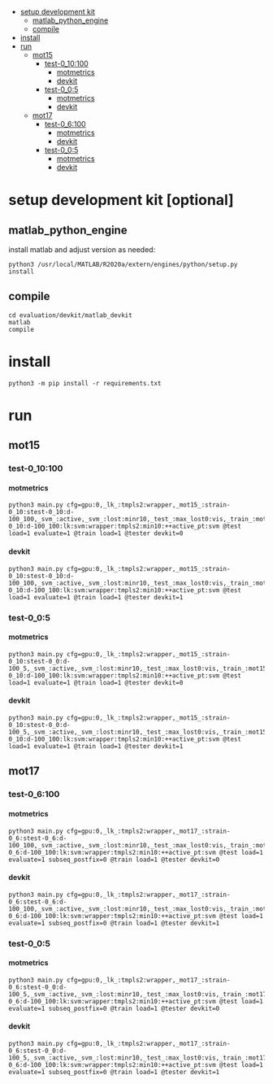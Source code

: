 <!-- No Heading Fix -->

<!-- MarkdownTOC -->

- [setup development kit](#optional)
    - [matlab_python_engine](#matlab_python_engin_e_)
    - [compile](#compile_)
- [install](#install_)
- [run](#run_)
    - [mot15](#mot15_)
        - [test-0_10:100](#test_0_10_100_)
            - [motmetrics](#motmetric_s_)
            - [devkit](#devki_t_)
        - [test-0_0:5](#test_0_0__5_)
            - [motmetrics](#motmetric_s__1)
            - [devkit](#devki_t__1)
    - [mot17](#mot17_)
        - [test-0_6:100](#test_0_6_10_0_)
            - [motmetrics](#motmetric_s__2)
            - [devkit](#devki_t__2)
        - [test-0_0:5](#test_0_0__5__1)
            - [motmetrics](#motmetric_s__3)
            - [devkit](#devki_t__3)

<!-- /MarkdownTOC -->

<a id="optional"></a>
# setup development kit [optional]

<a id="matlab_python_engin_e_"></a>
## matlab_python_engine 

install matlab and adjust version as needed:

```
python3 /usr/local/MATLAB/R2020a/extern/engines/python/setup.py install
```
<a id="compile_"></a>
## compile 
```
cd evaluation/devkit/matlab_devkit
matlab
compile
```

<a id="install_"></a>
# install

```
python3 -m pip install -r requirements.txt
```

<a id="run_"></a>
# run

<a id="mot15_"></a>
## mot15 

<a id="test_0_10_100_"></a>
### test-0_10:100

<a id="motmetric_s_"></a>
#### motmetrics 

```
python3 main.py cfg=gpu:0,_lk_:tmpls2:wrapper,_mot15_:strain-0_10:stest-0_10:d-100_100,_svm_:active,_svm_:lost:minr10,_test_:max_lost0:vis,_train_:mot15:s-0_10:d-100_100:lk:svm:wrapper:tmpls2:min10:++active_pt:svm @test load=1 evaluate=1 @train load=1 @tester devkit=0
```
<a id="devki_t_"></a>
#### devkit 
```
python3 main.py cfg=gpu:0,_lk_:tmpls2:wrapper,_mot15_:strain-0_10:stest-0_10:d-100_100,_svm_:active,_svm_:lost:minr10,_test_:max_lost0:vis,_train_:mot15:s-0_10:d-100_100:lk:svm:wrapper:tmpls2:min10:++active_pt:svm @test load=1 evaluate=1 @train load=1 @tester devkit=1
```

<a id="test_0_0__5_"></a>
### test-0_0:5

<a id="motmetric_s__1"></a>
#### motmetrics 

```
python3 main.py cfg=gpu:0,_lk_:tmpls2:wrapper,_mot15_:strain-0_10:stest-0_0:d-100_5,_svm_:active,_svm_:lost:minr10,_test_:max_lost0:vis,_train_:mot15:s-0_10:d-100_100:lk:svm:wrapper:tmpls2:min10:++active_pt:svm @test load=1 evaluate=1 @train load=1 @tester devkit=0
```
<a id="devki_t__1"></a>
#### devkit 
```
python3 main.py cfg=gpu:0,_lk_:tmpls2:wrapper,_mot15_:strain-0_10:stest-0_0:d-100_5,_svm_:active,_svm_:lost:minr10,_test_:max_lost0:vis,_train_:mot15:s-0_10:d-100_100:lk:svm:wrapper:tmpls2:min10:++active_pt:svm @test load=1 evaluate=1 @train load=1 @tester devkit=1
```

<a id="mot17_"></a>
## mot17 

<a id="test_0_6_10_0_"></a>
### test-0_6:100

<a id="motmetric_s__2"></a>
#### motmetrics
```
python3 main.py cfg=gpu:0,_lk_:tmpls2:wrapper,_mot17_:strain-0_6:stest-0_6:d-100_100,_svm_:active,_svm_:lost:minr10,_test_:max_lost0:vis,_train_:mot17:s-0_6:d-100_100:lk:svm:wrapper:tmpls2:min10:++active_pt:svm @test load=1 evaluate=1 subseq_postfix=0 @train load=1 @tester devkit=0
```
<a id="devki_t__2"></a>
#### devkit
```
python3 main.py cfg=gpu:0,_lk_:tmpls2:wrapper,_mot17_:strain-0_6:stest-0_6:d-100_100,_svm_:active,_svm_:lost:minr10,_test_:max_lost0:vis,_train_:mot17:s-0_6:d-100_100:lk:svm:wrapper:tmpls2:min10:++active_pt:svm @test load=1 evaluate=1 subseq_postfix=0 @train load=1 @tester devkit=1
```

<a id="test_0_0__5__1"></a>
### test-0_0:5

<a id="motmetric_s__3"></a>
#### motmetrics
```
python3 main.py cfg=gpu:0,_lk_:tmpls2:wrapper,_mot17_:strain-0_6:stest-0_0:d-100_5,_svm_:active,_svm_:lost:minr10,_test_:max_lost0:vis,_train_:mot17:s-0_6:d-100_100:lk:svm:wrapper:tmpls2:min10:++active_pt:svm @test load=1 evaluate=1 subseq_postfix=0 @train load=1 @tester devkit=0
```
<a id="devki_t__3"></a>
#### devkit
```
python3 main.py cfg=gpu:0,_lk_:tmpls2:wrapper,_mot17_:strain-0_6:stest-0_0:d-100_5,_svm_:active,_svm_:lost:minr10,_test_:max_lost0:vis,_train_:mot17:s-0_6:d-100_100:lk:svm:wrapper:tmpls2:min10:++active_pt:svm @test load=1 evaluate=1 subseq_postfix=0 @train load=1 @tester devkit=1
```